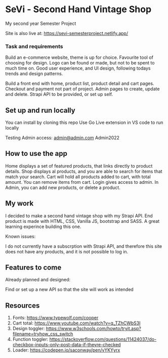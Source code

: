 # SeVi - Second Hand Vintage Shop

My second year Semester Project

Site is also live at: https://sevi-semesterproject.netlify.app/

### Task and requirements

Build an e-commerce website, theme is up for choice. Favourite tool of choosing for design. Logo can be found or made, but not to be spent to much time on. Good user experience, and UI design, following todays trends and design patterns.

Build a front end with home, product list, product detail and cart pages. Checkout and payment not part of project. Admin pages to create, update and delete. Strapi API to be provided, or set up self.


## Set up and run locally

You can install by cloning this repo
Use Go Live extension in VS code to run locally

Testing Admin access:
admin@admin.com
Admin2022

## How to use the app

Home displays a set of featured products, that links directly to product details. Shop displays al products, and you are able to search for items that match your search. Cart will hold all products added to cart, with total amount. You can remove items from cart. Login gives access to admin. In Admin, you can add new products, or delete a product.

## My work

I decided to make a second hand vintage shop with my Strapi API. End product is made with HTML, CSS, Vanilla JS, bootstrap and SASS. A great learning experince building this one.

Known issues:

I do not currently have a subscrption with Strapi API, and therefore this site does not have any products, and it is not possible to log in. 


## Features to come

Already planned and designed:

Find or set up a new API so that the site will work as intended


## Resources

1.	Fonts: https://www.typewolf.com/cooper
2.	Cart total: https://www.youtube.com/watch?v=q_TZhCWbS3I
3.	Design toggler: https://www.w3schools.com/howto/tryit.asp?filename=tryhow_css_switch
4.	Function toggler: https://stackoverflow.com/questions/11424037/do-checkbox-inputs-only-post-data-if-theyre-checked
5.	Loader: https://codepen.io/saconway/pen/vYKYyrx

